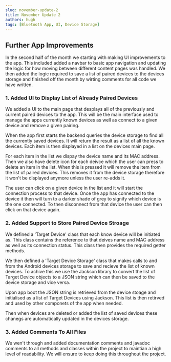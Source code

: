 ```yaml
---
slug: november-update-2
title: November Update 2
authors: hugh
tags: [Bluetooth App, UI, Device Storage]
---
```


## Further App Improvements

In the second half of the month we starting with making UI improvements to the app. This included added a navbar to basic app navigation and updating the logic for how moving between different content pages was handled. We then added the logic required to save a list of paired devices to the devices storage and finished off the month by wirting comments for all code we have written.

### 1. Added UI to Display List of Already Paired Devices

We added a UI to the main page that desplays all of the previously and current paired devices to the app. This will be the main interface used to manage the apps currently known devices as well as connect to a given device and remove a given pairing.

When the app first starts the backend queries the device storage to find all the currently saved devices. It will return the result as a list of all the known devices. Each item is then displayed in a list on the devices main page.

For each item in the list we dispay the device name and its MAC address. Then we also have delete icon for each deivce which the user can press to delete an item in the list. When this is pressed it will remove the item from the list of paired devices. This removes it from the device storage therefore it won't be displayed anymore unless the user re-adds it.

The user can click on a given device in the list and it will start the connection process to that device. Once the app has connected to the device it then will turn to a darker shade of grey to signify which device is the one connected. To then disconnect from that device the user can then click on that device again.

### 2. Added Support to Store Paired Device Stroage

We defined a 'Target Device' class that each know device will be initiated as. This class contains the reference to that deives name and MAC address as well as its connection status. This class then provides the required getter methods.

We then defined a 'Target Device Storage' class that makes calls to and from the Android devices storage to save and recieve the list of known devices. To achive this we use the Jackson library to convert the list of Target Device objects to a JSON string which can then be saved to the device storage and vice versa.

Upon app boot the JSON string is retrieved from the device stoage and initialised as a list of Target Devices using Jackson. This list is then retirved and used by other componets of the app when needed.

Then when devices are deleted or added the list of saved devices these chanegs are automatically updated in the devices storage.

### 3. Added Comments To All Files

We wen't through and added documentation comments and javadoc comments to all methods and classes within the project to maintian a high level of readability. We will ensure to keep doing this throughout the project.
